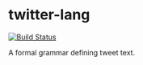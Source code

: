 # twitter-lang

[![Build Status](https://travis-ci.org/cameronhunter/twitter-lang.svg?branch=master)](https://travis-ci.org/cameronhunter/twitter-lang)

A formal grammar defining tweet text.
